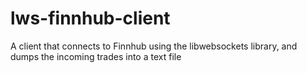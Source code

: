 # lws-finnhub-client
A client that connects to Finnhub using the libwebsockets library, and dumps the incoming trades into a text file

